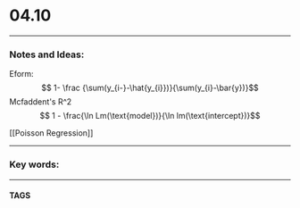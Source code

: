 # 04.10


---
### Notes and Ideas:

Eform:
	$$ 1- \frac {\sum(y_{i-}-\hat{y_{i}})}{\sum(y_{i}-\bar{y})}$$
Mcfaddent's R^2
	 $$ 1 - \frac{\ln Lm(\text{model})}{\ln lm(\text{intercept})}$$

[[Poisson Regression]]
	 
---

### Key words:

---
#### TAGS